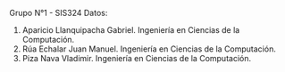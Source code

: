 Grupo N°1 - SIS324
Datos:
1. Aparicio Llanquipacha Gabriel. Ingeniería en Ciencias de la Computación.
2. Rúa Echalar Juan Manuel. Ingeniería en Ciencias de la Computación.
3. Piza Nava Vladimir. Ingeniería en Ciencias de la Computación.